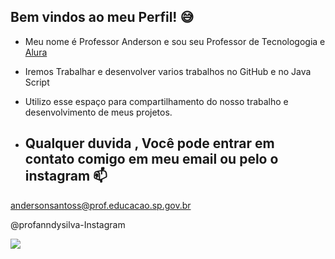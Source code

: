 ## Bem vindos ao meu Perfil! 😅

- Meu nome é Professor Anderson e sou seu Professor de Tecnologogia e [Alura](https://www.alura.com.br/)
- Iremos Trabalhar e desenvolver varios trabalhos no GitHub e no Java Script
- Utilizo esse espaço para compartilhamento do nosso trabalho e desenvolvimento  de meus projetos.

- ## Qualquer duvida , Você pode entrar em contato comigo em meu email ou pelo o instagram 📫
 andersonsantoss@prof.educacao.sp.gov.br
 
   @profanndysilva-Instagram

   ![](https://media1.tenor.com/m/Z0_XOgJk9X8AAAAd/love-deadpool.gif)
   
  
